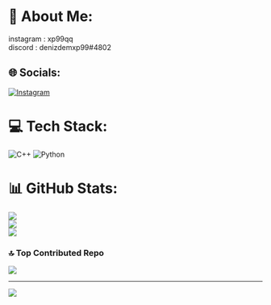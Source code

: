 
# 💫 About Me:
instagram : xp99qq <br> discord : denizdemxp99#4802


## 🌐 Socials:
[![Instagram](https://img.shields.io/badge/Instagram-%23E4405F.svg?logo=Instagram&logoColor=white)](https://instagram.com/last.xp99) 

# 💻 Tech Stack:
![C++](https://img.shields.io/badge/c++-%2300599C.svg?style=for-the-badge&logo=c%2B%2B&logoColor=white) ![Python](https://img.shields.io/badge/python-3670A0?style=for-the-badge&logo=python&logoColor=ffdd54)
# 📊 GitHub Stats:
![](https://github-readme-stats.vercel.app/api?username=denizdemxp99&theme=merko&hide_border=false&include_all_commits=true&count_private=false)<br/>
![](https://github-readme-streak-stats.herokuapp.com/?user=denizdemxp99&theme=merko&hide_border=false)<br/>
![](https://github-readme-stats.vercel.app/api/top-langs/?username=denizdemxp99&theme=merko&hide_border=false&include_all_commits=true&count_private=false&layout=compact)

### 🔝 Top Contributed Repo
![](https://github-contributor-stats.vercel.app/api?username=denizdemxp99&limit=5&theme=dark&combine_all_yearly_contributions=true)

---
[![](https://visitcount.itsvg.in/api?id=denizdemxp99&icon=0&color=0)](https://visitcount.itsvg.in)

<!-- Proudly created with GPRM ( https://gprm.itsvg.in ) -->
